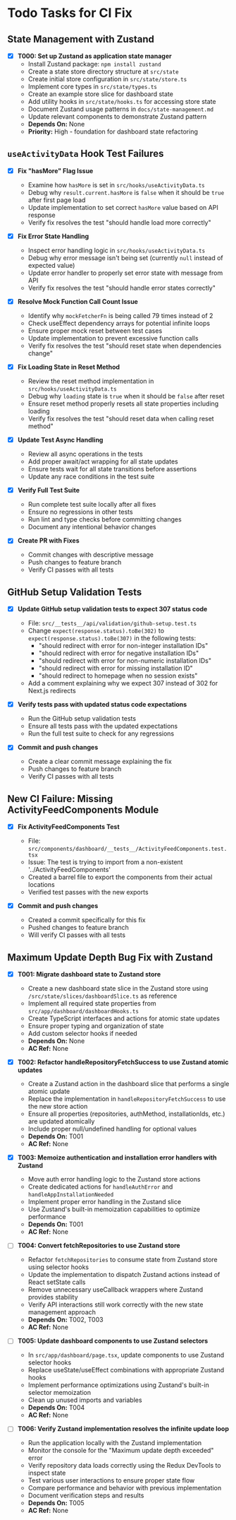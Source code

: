 # Todo Tasks for CI Fix

## State Management with Zustand

- [x] **T000: Set up Zustand as application state manager**
  - Install Zustand package: `npm install zustand`
  - Create a state store directory structure at `src/state`
  - Create initial store configuration in `src/state/store.ts`
  - Implement core types in `src/state/types.ts`
  - Create an example store slice for dashboard state
  - Add utility hooks in `src/state/hooks.ts` for accessing store state
  - Document Zustand usage patterns in `docs/state-management.md`
  - Update relevant components to demonstrate Zustand pattern
  - **Depends On:** None
  - **Priority:** High - foundation for dashboard state refactoring

## `useActivityData` Hook Test Failures

- [x] **Fix "hasMore" Flag Issue**

  - Examine how `hasMore` is set in `src/hooks/useActivityData.ts`
  - Debug why `result.current.hasMore` is `false` when it should be `true` after first page load
  - Update implementation to set correct `hasMore` value based on API response
  - Verify fix resolves the test "should handle load more correctly"

- [x] **Fix Error State Handling**

  - Inspect error handling logic in `src/hooks/useActivityData.ts`
  - Debug why error message isn't being set (currently `null` instead of expected value)
  - Update error handler to properly set error state with message from API
  - Verify fix resolves the test "should handle error states correctly"

- [x] **Resolve Mock Function Call Count Issue**

  - Identify why `mockFetcherFn` is being called 79 times instead of 2
  - Check useEffect dependency arrays for potential infinite loops
  - Ensure proper mock reset between test cases
  - Update implementation to prevent excessive function calls
  - Verify fix resolves the test "should reset state when dependencies change"

- [x] **Fix Loading State in Reset Method**

  - Review the reset method implementation in `src/hooks/useActivityData.ts`
  - Debug why `loading` state is `true` when it should be `false` after reset
  - Ensure reset method properly resets all state properties including loading
  - Verify fix resolves the test "should reset data when calling reset method"

- [x] **Update Test Async Handling**

  - Review all async operations in the tests
  - Add proper await/act wrapping for all state updates
  - Ensure tests wait for all state transitions before assertions
  - Update any race conditions in the test suite

- [x] **Verify Full Test Suite**

  - Run complete test suite locally after all fixes
  - Ensure no regressions in other tests
  - Run lint and type checks before committing changes
  - Document any intentional behavior changes

- [x] **Create PR with Fixes**
  - Commit changes with descriptive message
  - Push changes to feature branch
  - Verify CI passes with all tests

## GitHub Setup Validation Tests

- [x] **Update GitHub setup validation tests to expect 307 status code**

  - File: `src/__tests__/api/validation/github-setup.test.ts`
  - Change `expect(response.status).toBe(302)` to `expect(response.status).toBe(307)` in the following tests:
    - "should redirect with error for non-integer installation IDs"
    - "should redirect with error for negative installation IDs"
    - "should redirect with error for non-numeric installation IDs"
    - "should redirect with error for missing installation ID"
    - "should redirect to homepage when no session exists"
  - Add a comment explaining why we expect 307 instead of 302 for Next.js redirects

- [x] **Verify tests pass with updated status code expectations**

  - Run the GitHub setup validation tests
  - Ensure all tests pass with the updated expectations
  - Run the full test suite to check for any regressions

- [x] **Commit and push changes**
  - Create a clear commit message explaining the fix
  - Push changes to feature branch
  - Verify CI passes with all tests

## New CI Failure: Missing ActivityFeedComponents Module

- [x] **Fix ActivityFeedComponents Test**

  - File: `src/components/dashboard/__tests__/ActivityFeedComponents.test.tsx`
  - Issue: The test is trying to import from a non-existent '../ActivityFeedComponents'
  - Created a barrel file to export the components from their actual locations
  - Verified test passes with the new exports

- [x] **Commit and push changes**
  - Created a commit specifically for this fix
  - Pushed changes to feature branch
  - Will verify CI passes with all tests

## Maximum Update Depth Bug Fix with Zustand

- [x] **T001: Migrate dashboard state to Zustand store**

  - Create a new dashboard state slice in the Zustand store using `/src/state/slices/dashboardSlice.ts` as reference
  - Implement all required state properties from `src/app/dashboard/dashboardHooks.ts`
  - Create TypeScript interfaces and actions for atomic state updates
  - Ensure proper typing and organization of state
  - Add custom selector hooks if needed
  - **Depends On:** None
  - **AC Ref:** None

- [x] **T002: Refactor handleRepositoryFetchSuccess to use Zustand atomic updates**

  - Create a Zustand action in the dashboard slice that performs a single atomic update
  - Replace the implementation in `handleRepositoryFetchSuccess` to use the new store action
  - Ensure all properties (repositories, authMethod, installationIds, etc.) are updated atomically
  - Include proper null/undefined handling for optional values
  - **Depends On:** T001
  - **AC Ref:** None

- [x] **T003: Memoize authentication and installation error handlers with Zustand**

  - Move auth error handling logic to the Zustand store actions
  - Create dedicated actions for `handleAuthError` and `handleAppInstallationNeeded`
  - Implement proper error handling in the Zustand slice
  - Use Zustand's built-in memoization capabilities to optimize performance
  - **Depends On:** T001
  - **AC Ref:** None

- [ ] **T004: Convert fetchRepositories to use Zustand store**

  - Refactor `fetchRepositories` to consume state from Zustand store using selector hooks
  - Update the implementation to dispatch Zustand actions instead of React setState calls
  - Remove unnecessary useCallback wrappers where Zustand provides stability
  - Verify API interactions still work correctly with the new state management approach
  - **Depends On:** T002, T003
  - **AC Ref:** None

- [ ] **T005: Update dashboard components to use Zustand selectors**

  - In `src/app/dashboard/page.tsx`, update components to use Zustand selector hooks
  - Replace useState/useEffect combinations with appropriate Zustand hooks
  - Implement performance optimizations using Zustand's built-in selector memoization
  - Clean up unused imports and variables
  - **Depends On:** T004
  - **AC Ref:** None

- [ ] **T006: Verify Zustand implementation resolves the infinite update loop**
  - Run the application locally with the Zustand implementation
  - Monitor the console for the "Maximum update depth exceeded" error
  - Verify repository data loads correctly using the Redux DevTools to inspect state
  - Test various user interactions to ensure proper state flow
  - Compare performance and behavior with previous implementation
  - Document verification steps and results
  - **Depends On:** T005
  - **AC Ref:** None
